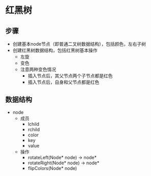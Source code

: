 # 红黑树

## 步骤

- 创建基本node节点（即普通二叉树数据结构），包括颜色，左右子树
- 创建红黑树数据结构，包括红黑树基本操作
    - 左旋
    - 变色
    - 注意两种变色情况
        - 插入节点后，其父节点两个子节点都是红色
        - 插入节点后，自身和父节点都是红色

## 数据结构

- node
    - 成员
        - lchild
        - rchild
        - color
        - key
        - value
    - 操作
        - rotateLeft(Node* node) -> node*
        - rotateRight(Node* node) -> node*
        - flipColors(Node* node)
